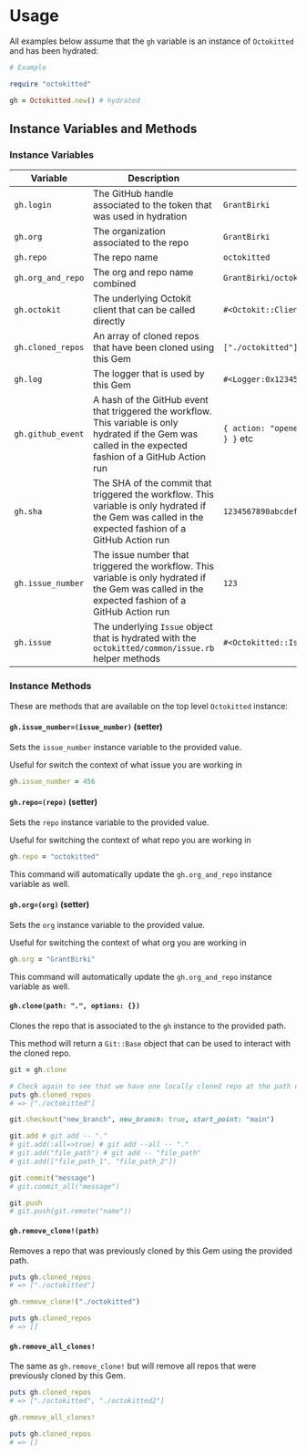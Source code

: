 # Usage

All examples below assume that the `gh` variable is an instance of `Octokitted` and has been hydrated:

```ruby
# Example

require "octokitted"

gh = Octokitted.new() # hydrated
```

## Instance Variables and Methods

### Instance Variables

| Variable | Description | Example |
| -------- | ----------- | ------- |
| `gh.login` | The GitHub handle associated to the token that was used in hydration | `GrantBirki` |
| `gh.org` | The organization associated to the repo | `GrantBirki` |
| `gh.repo` | The repo name | `octokitted` |
| `gh.org_and_repo` | The org and repo name combined | `GrantBirki/octokitted` |
| `gh.octokit` | The underlying Octokit client that can be called directly | `#<Octokit::Client:0x123456789>` |
| `gh.cloned_repos` | An array of cloned repos that have been cloned using this Gem | `["./octokitted"]` |
| `gh.log` | The logger that is used by this Gem | `#<Logger:0x123456789>` |
| `gh.github_event` | A hash of the GitHub event that triggered the workflow. This variable is only hydrated if the Gem was called in the expected fashion of a GitHub Action run | `{ action: "opened", issue: { number: 123 } }` etc |
| `gh.sha` | The SHA of the commit that triggered the workflow. This variable is only hydrated if the Gem was called in the expected fashion of a GitHub Action run | `1234567890abcdef1234567890abcdef12345678` |
| `gh.issue_number` | The issue number that triggered the workflow. This variable is only hydrated if the Gem was called in the expected fashion of a GitHub Action run | `123` |
| `gh.issue` | The underlying `Issue` object that is hydrated with the `octokitted/common/issue.rb` helper methods | `#<Octokitted::Issue:0x123456789>` |

### Instance Methods

These are methods that are available on the top level `Octokitted` instance:

#### `gh.issue_number=(issue_number)` (setter)

Sets the `issue_number` instance variable to the provided value.

Useful for switch the context of what issue you are working in

```ruby
gh.issue_number = 456
```

#### `gh.repo=(repo)` (setter)

Sets the `repo` instance variable to the provided value.

Useful for switching the context of what repo you are working in

```ruby
gh.repo = "octokitted"
```

This command will automatically update the `gh.org_and_repo` instance variable as well.

#### `gh.org=(org)` (setter)

Sets the `org` instance variable to the provided value.

Useful for switching the context of what org you are working in

```ruby
gh.org = "GrantBirki"
```

This command will automatically update the `gh.org_and_repo` instance variable as well.

#### `gh.clone(path: ".", options: {})`

Clones the repo that is associated to the `gh` instance to the provided path.

This method will return a `Git::Base` object that can be used to interact with the cloned repo.

```ruby
git = gh.clone

# Check again to see that we have one locally cloned repo at the path displayed
puts gh.cloned_repos
# => ["./octokitted"]

git.checkout("new_branch", new_branch: true, start_point: "main")

git.add # git add -- "."
# git.add(:all=>true) # git add --all -- "."
# git.add("file_path") # git add -- "file_path"
# git.add(["file_path_1", "file_path_2"])

git.commit("message")
# git.commit_all("message")

git.push
# git.push(git.remote("name"))
```

#### `gh.remove_clone!(path)`

Removes a repo that was previously cloned by this Gem using the provided path.

```ruby
puts gh.cloned_repos
# => ["./octokitted"]

gh.remove_clone!("./octokitted")

puts gh.cloned_repos
# => []
```

#### `gh.remove_all_clones!`

The same as `gh.remove_clone!` but will remove all repos that were previously cloned by this Gem.

```ruby
puts gh.cloned_repos
# => ["./octokitted", "./octokitted2"]

gh.remove_all_clones!

puts gh.cloned_repos
# => []
```

